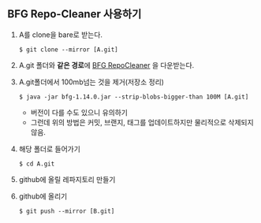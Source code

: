 ## BFG Repo-Cleaner 사용하기

1. A를 clone을 bare로 받는다.<br/>

    ```$ git clone --mirror [A.git]```


2. A.git 폴더와 **같은 경로**에 [BFG RepoCleaner](https://rtyley.github.io/bfg-repo-cleaner/) 을 다운받는다.


3. A.git폴더에서 100mb넘는 것을 제거(저장소 정리)<br/>

    ```$ java -jar bfg-1.14.0.jar --strip-blobs-bigger-than 100M [A.git]```

    - 버전이 다를 수도 있으니 유의하기
    - 그런데 위의 방법은 커밋, 브랜지, 태그를 업데이트하지만 물리적으로 삭제되지 않음.

4. 해당 폴더로 들어가기<br/>

    ```$ cd A.git```

5. github에 올릴 레파지토리 만들기

6. github에 올리기<br/>

    ```$ git push --mirror [B.git]```
